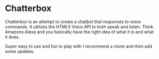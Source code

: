 # Chatterbox


Chatterbox is an attempt to create a chatbot that responses to voice commands. It utilizes the HTML5 Voice API to both speak and listen. Think Amazons Alexa and you basically have the right idea of what it is and what it does. 

Super easy to use and fun to play with I recommend a clone and then add some updates.
